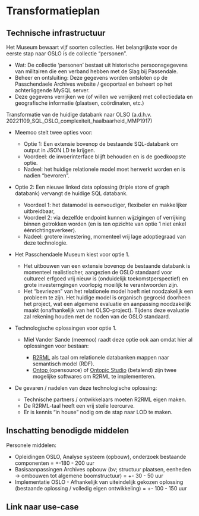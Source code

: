 # Transformatieplan

## Technische infrastructuur

Het Museum bewaart vijf soorten collecties. Het belangrijkste voor de eerste stap naar OSLO is de collectie “personen”.

* Wat: De collectie ‘personen’ bestaat uit historische persoonsgegevens van militairen die een verband hebben met de Slag bij Passendale.
* Beheer en ontsluiting: Deze gegevens worden ontsloten op de Passchendaele Archives website / geoportaal en beheert op het achterliggende MySQL server.
* Deze gegevens verrijken we (of willen we verrijken) met collectiedata en geografische informatie (plaatsen, coördinaten, etc.)

Transformatie van de huidige databank naar OLSO (a.d.h.v. 20221109\_SQL\_OSLO\_complexiteit\_haalbaarheid\_MMP1917)

* Meemoo stelt twee opties voor:
  * Optie 1: Een extensie bovenop de bestaande SQL-databank om output in JSON LD te krijgen.
  * Voordeel: de invoerinterface blijft behouden en is de goedkoopste optie.
  * Nadeel: het huidige relationele model moet herwerkt worden en is nadien “bevroren”.
*   Optie 2: Een nieuwe linked data oplossing (triple store of graph databank) vervangt de huidige SQL databank.

    * Voordeel 1: het datamodel is eenvoudiger, flexibeler en makkelijker uitbreidbaar,&#x20;
    * Voordeel 2: via dezelfde endpoint kunnen wijzigingen of verrijking binnen getrokken worden (en is ten opzichte van optie 1 niet enkel éénrichtingsverkeer).
    * Nadeel: grotere investering, momenteel vrij lage adoptiegraad van deze technologie.


*   Het Passchendaele Museum kiest voor optie 1.

    * Het uitbouwen van een extensie bovenop de bestaande databank is momenteel realistischer, aangezien de OSLO standaard voor cultureel erfgoed vrij nieuw is (onduidelijk toekomstperspectief) en grote investerngingen voorlopig moeilijk te verantwoorden zijn.
    * Het “bevriezen” van het relationele model hoeft niet noodzakelijk een probleem te zijn. Het huidige model is organisch gegroeid doorheen het project, wat een algemene evaluatie en aanpassing noodzakelijk maakt (onafhankelijk van het OLSO-project). Tijdens deze evaluatie zal rekening houden met de noden van de OSLO standaard.


* Technologische oplossingen voor optie 1.
  *   Miel Vander Sande (meemoo) raadt deze optie ook aan omdat hier al oplossingen voor bestaan:

      * [R2RML](https://www.w3.org/TR/r2rml/) als taal om relationele databanken mappen naar semantisch model (RDF).
      * [Ontop ](https://ontop-vkg.org/)(opensource) of [Ontopic Studio](https://ontopic.ai/en/ontopic-studio/) (betalend) zijn twee mogelijke softwares om R2RML te implementeren.


* De gevaren / nadelen van deze technologische oplossing:
  * Technische partners / ontwikkelaars moeten R2RML eigen maken.
  * De R2RML-taal heeft een vrij steile leercurve.
  * Er is kennis “in house” nodig om de stap naar LOD te maken.

## Inschatting benodigde middelen

Personele middelen:

* Opleidingen OSLO, Analyse systeem (opbouw), onderzoek bestaande componenten = +-180 - 200 uur
* Basisaanpassingen Archives opbouw (bv; structuur plaatsen, eenheden -> ombouwen tot algemene boomstructuur) = +- 30 - 50 uur
* Implementatie OSLO - Afhankelijk van uiteindelijk gekozen oplossing (bestaande oplossing / volledig eigen ontwikkeling) = +- 100 - 150 uur

## Link naar use-case

